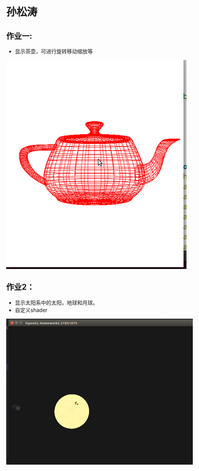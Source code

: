 # 孙松涛

## 作业一: 
- 显示茶壶，可进行旋转移动缩放等

![work1 pic](project1_preview.gif)

## 作业2：
- 显示太阳系中的太阳，地球和月球。
- 自定义shader
 
![work2 pic](project2_preview.gif)
